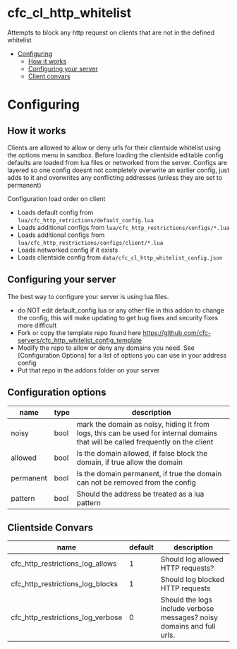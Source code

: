 # cfc_cl_http_whitelist
Attempts to block any http request on clients that are not in the defined whitelist

* [Configuring](#configuring)
  * [How it works](#how-it-works)
  * [Configuring your server](#configuring-your-server)
  * [Client convars](#clientside-convars)

# Configuring 
## How it works
Clients are allowed to allow or deny urls for their clientside whitelist using the options menu in sandbox. Before loading the clientside editable config defaults are loaded from lua files or networked from the server.
Configs are layered so one config doesnt not completely overwrite an earlier config, just adds to it and overwrites any conflicting addresses (unless they are set to permanent)

Configuration load order on client
- Loads default config from `lua/cfc_http_retrictions/default_config.lua`
- Loads additional configs from `lua/cfc_http_restrictions/configs/*.lua`
- Loads additional configs from `lua/cfc_http_restrictions/configs/client/*.lua`
- Loads networked config if it exists
- Loads clientside config from `data/cfc_cl_http_whitelist_config.json`

## Configuring your server
The best way to configure your server is using lua files. 
- do NOT edit default_config.lua or any other file in this addon to change the config, this will make updating to get bug fixes and security fixes more difficult 
- Fork or copy the template repo found here https://github.com/cfc-servers/cfc_http_whitelist_config_template
- Modify the repo to allow or deny any domains you need. See [Configuration Options] for a list of options you can use in your address config 
- Put that repo in the addons folder on your server


## Configuration options
| name | type | description |
| ----- | ---- | --------------------------------------------------------------------------------------------------------------------------------- |
| noisy | bool | mark the domain as noisy, hiding it from logs, this can be used for internal domains that will be called frequently on the client |
| allowed|bool| Is the domain allowed, if false block the domain, if true allow the domain |
|permanent|bool|Is the domain permanent, if true the domain can not be removed from the config| 
|pattern|bool|Should the address be treated as a lua pattern|

## Clientside Convars
| name | default | description |
| ---- | ------- | ----------- |
| cfc_http_restrictions_log_allows | 1 | Should log allowed HTTP requests? |
| cfc_http_restrictions_log_blocks | 1 | Should log blocked HTTP requests |
| cfc_http_restrictions_log_verbose | 0 | Should the logs include verbose messages? noisy domains and full urls. |
